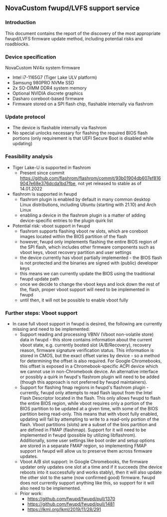 ## NovaCustom fwupd/LVFS support service

### Introduction

This document contains the report of the discovery of the most appropriate
fwupd/LVFS firmware update method, including potential risks and roadblocks.

### Device specification

NovaCustom NV4x system firmware
- Intel i7-1165G7 (Tiger Lake ULV platform)
- Samsung 980PRO NVMe SSD
- 2x SO-DIMM DDR4 system memory
- Optional NVIDIA discrete graphics
- Dasharo coreboot-based firmware
- Firmware stored on a SPI flash chip, flashable internally via flashrom

### Update protocol

- The device is flashable internally via flashrom
- No special unlocks necessary for flashing the required BIOS flash portions
  (only requirement is that UEFI Secure Boot is disabled while updating)

### Feasibility analysis

- Tiger Lake-U is supported in flashrom
    - Present since commit https://github.com/flashrom/flashrom/commit/93b01904db607ef8169047e68e376dcda1bd7fbe,
      not yet released to stable as of 14.01.2022
- flashrom is supported in fwupd
    - flashrom plugin is enabled by default in many common desktop Linux
      distributions, including Ubuntu (starting with 21.10) and Arch Linux
    - enabling a device in the flashrom plugin is a matter of adding
      device-specific entries to the plugin quirk list
- Potential risk: vboot support in fwupd
    - flashrom supports flashing vboot rw slots, which are coreboot images
      located within the BIOS partition of the flash
    - however, fwupd only implements flashing the entire BIOS region of the SPI
      flash, which includes other firmware components such as vboot keys,
      vboot recovery partition and user settings
    - the device currently has vboot partially implemented - the BIOS flash
      is not protected and the binaries are signed with (public) developer keys
    - this means we can currently update the BIOS using the traditional fwupd
      update path
    - once we decide to change the vboot keys and lock down the rest of the,
      flash, proper vboot support will need to be implemented in fwupd
    - until then, it will not be possible to enable vboot fully

### Further steps: Vboot support

- In case full vboot support in fwupd is desired, the following are currently
  missing and need to be implemented:
    - Support reading and processing VBNV (Vboot non-volatile store) data in
      fwupd - this store contains information about the current vboot state,
      e.g. currently booted slot (A/B/Recovery), recovery reason, firmware
      signature verification status. This information is stored in CMOS, but
      the exact offset varies by device - so a method for determining the offset
      is also required.
      For Google Chromebooks, this offset is exposed in a Chromebook-specific
      ACPI device which we cannot use in non-Chromebook device. An alternative
      interface or possibly a quirk in fwupd's flashrom plugin will need to be
      added (though this approach is not preferred by fwupd maintainers).
    - Support for flashing fmap regions in fwupd's flashrom plugin - currently,
      fwupd only attempts to read flash layout from the Intel Flash Descriptor
      located in the flash. This only allows fwupd to flash the entire BIOS
      region, while vboot requires only a portion of the BIOS partition to be
      updated at a given time, with some of the BIOS partition being read-only.
      This means that with vboot fully enabled, updating will fail by attempting
      to write to a read-only portion of the flash.
      Vboot partitions (slots) are a subset of the bios partition and are defined
      in FMAP (flashmap). Support for it will need to be implemented in fwupd
      (possible by utilizing libflashrom).
      Additionally, some user settings like boot order and setup options are
      stored in a separate FMAP region, so implementing FMAP support in fwupd
      will allow us to preserve them across firmware updates.
    - Vboot A/B slot support: In Google Chromebooks, the firmware updater
      only updates one slot at a time and if it succeeds (the device reboots
      into it successfully and works stably), then it will also update the other
      slot to the same (now confirmed good) firmware. fwupd does not currently
      support anything like this, so support for it will also need to be
      implemented.
    - Prior work:
        - https://github.com/fwupd/fwupd/pull/1370
        - https://github.com/fwupd/fwupd/pull/1481
        - https://lkml.org/lkml/2019/11/28/291
